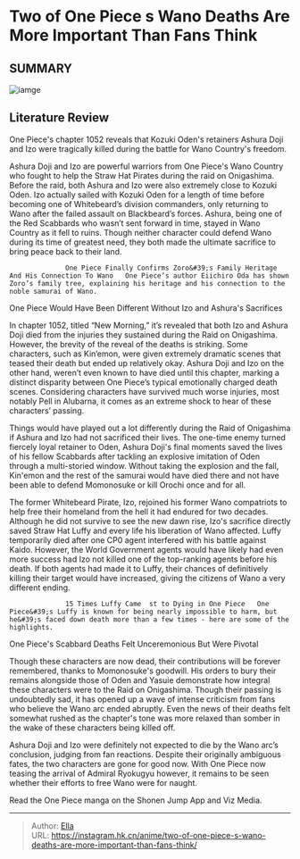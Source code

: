 # Two of One Piece s Wano Deaths Are More Important Than Fans Think


## SUMMARY 

![iamge](https://static1.srcdn.com/wordpress/wp-content/uploads/2023/06/luffy-crying-after-ace-s-death.jpg)

## Literature Review

One Piece&#39;s chapter 1052 reveals that Kozuki Oden&#39;s retainers Ashura Doji and Izo were tragically killed during the battle for Wano Country&#39;s freedom.





Ashura Doji and Izo are powerful warriors from One Piece&#39;s Wano Country who fought to help the Straw Hat Pirates during the raid on Onigashima. Before the raid, both Ashura and Izo were also extremely close to Kozuki Oden. Izo actually sailed with Kozuki Oden for a length of time before becoming one of Whitebeard’s division commanders, only returning to Wano after the failed assault on Blackbeard’s forces. Ashura, being one of the Red Scabbards who wasn’t sent forward in time, stayed in Wano Country as it fell to ruins. Though neither character could defend Wano during its time of greatest need, they both made the ultimate sacrifice to bring peace back to their land.




                  One Piece Finally Confirms Zoro&#39;s Family Heritage And His Connection To Wano   One Piece’s author Eiichiro Oda has shown Zoro’s family tree, explaining his heritage and his connection to the noble samurai of Wano.   


 One Piece Would Have Been Different Without Izo and Ashura&#39;s Sacrifices 
          

In chapter 1052, titled “New Morning,” it’s revealed that both Izo and Ashura Doji died from the injuries they sustained during the Raid on Onigashima. However, the brevity of the reveal of the deaths is striking. Some characters, such as Kin’emon, were given extremely dramatic scenes that teased their death but ended up relatively okay. Ashura Doji and Izo on the other hand, weren’t even known to have died until this chapter, marking a distinct disparity between One Piece’s typical emotionally charged death scenes. Considering characters have survived much worse injuries, most notably Pell in Alubarna, it comes as an extreme shock to hear of these characters’ passing.




Things would have played out a lot differently during the Raid of Onigashima if Ashura and Izo had not sacrificed their lives. The one-time enemy turned fiercely loyal retainer to Oden, Ashura Doji&#39;s final moments saved the lives of his fellow Scabbards after tackling an explosive imitation of Oden through a multi-storied window. Without taking the explosion and the fall, Kin&#39;emon and the rest of the samurai would have died there and not have been able to defend Momonosuke or kill Orochi once and for all.

          

The former Whitebeard Pirate, Izo, rejoined his former Wano compatriots to help free their homeland from the hell it had endured for two decades. Although he did not survive to see the new dawn rise, Izo&#39;s sacrifice directly saved Straw Hat Luffy and every life his liberation of Wano affected. Luffy temporarily died after one CP0 agent interfered with his battle against Kaido. However, the World Government agents would have likely had even more success had Izo not killed one of the top-ranking agents before his death. If both agents had made it to Luffy, their chances of definitively killing their target would have increased, giving the citizens of Wano a very different ending.




                  15 Times Luffy Came  st to Dying in One Piece   One Piece&#39;s Luffy is known for being nearly impossible to harm, but he&#39;s faced down death more than a few times - here are some of the highlights.   



 One Piece&#39;s Scabbard Deaths Felt Unceremonious But Were Pivotal 
          

Though these characters are now dead, their contributions will be forever remembered, thanks to Momonosuke&#39;s goodwill. His orders to bury their remains alongside those of Oden and Yasuie demonstrate how integral these characters were to the Raid on Onigashima. Though their passing is undoubtedly sad, it has opened up a wave of intense criticism from fans who believe the Wano arc ended abruptly. Even the news of their deaths felt somewhat rushed as the chapter&#39;s tone was more relaxed than somber in the wake of these characters being killed off.




Ashura Doji and Izo were definitely not expected to die by the Wano arc’s conclusion, judging from fan reactions. Despite their originally ambiguous fates, the two characters are gone for good now. With One Piece now teasing the arrival of Admiral Ryokugyu however, it remains to be seen whether their efforts to free Wano were for naught.

Read the One Piece manga on the Shonen Jump App and Viz Media.



---

> Author: [Ella](https://instagram.hk.cn/)  
> URL: https://instagram.hk.cn/anime/two-of-one-piece-s-wano-deaths-are-more-important-than-fans-think/  

